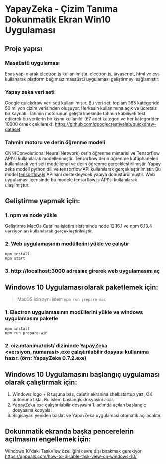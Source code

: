 # YapayZeka - Çizim Tanıma Dokunmatik Ekran Win10 Uygulaması

## Proje yapısı

### Masaüstü uygulaması 
Esas yapı olarak [electron.js](https://www.electronjs.org/) kullanılmıştır. electron.js, javascript, html ve css kullanarak platform bağımsız masaüstü uygulaması geliştirmeyi sağlamıştır.

### Yapay zeka veri seti
Google quickdraw veri seti kullanılmıştır. Bu veri seti toplam 365 kategoride 50 milyon çizim verisinden oluşuyor. Herkesin kullanımına açık ve ücretsiz bir kaynak. Tahmin motorunun geliştirilmesinde tahmin kabiliyeti test edilerek bu verilerin bir kısmı kullanıldı (67 adet kategori ve her kategoriden 10000 örnek çekilerek).
https://github.com/googlecreativelab/quickdraw-dataset

### Tahmin motoru ve derin öğrenme modeli
CNN(Convolutional Neural Network) derin öğrenme mimarisi ve Tensorflow API'si kullanılarak modellenmiştir. Tensorflow derin öğrenme kütüphaneleri kullanılarak veri seti modellendi ve derin öğrenme gerçekleştirilmiştir. Yapay zeka modeli python dili ve tensorflow API kullanılarak gerçekleştirilmiştir. Bu model [tensorflow.js](https://www.tensorflow.org/js) API'sini destekleyecek yapıya dönüştürülmüştir. Web uygulaması içerisinde bu modele tensorflow.js API'si kullanılarak ulaşılmıştur.

## Geliştirme yapmak için:
### 1. npm ve node yükle
Geliştirme MacOs Catalina işletim sisteminde node 12.16.1 ve npm 6.13.4 versiyonları kullanılarak gerçekleştirilmiştir.
 
### 2. Web uygulamasının modüllerini yükle ve çalıştır
```
npm install
npm start
```

### 3. http://localhost:3000 adresine girerek web uygulamasını aç

## Windows 10 Uygulaması olarak paketlemek için:
> MacOS icin ayni islem `npm run prepare-mac`
### 1. Electron uygulamasının modüllerini yükle ve windows uygulamasını paketle
```
npm install
npm run prepare-win
```

### 2. cizimtanima/dist/ dizininde YapayZeka <versiyon_numarasi>.exe çalıştırılabilir dosyası kullanıma hazır. (örn: YapayZeka 0.7.2.exe)

## Windows 10 Uygulamasını başlangıç uygulaması olarak çalıştırmak için:
1. Windows logo + R tuşuna bas, calistir ekranina shell:startup yaz, OK butonuna tıkla. Bu islem baslangic dosyasini acar. 
2. YapayZeka.exe çalıştırılabilir dosyasinı 1. adımda açılan başlangıç dosyasına kopyala.
3. Bilgisayari yeniden başlat ve YapayZeka uygulamasi otomatik açılacaktır.

## Dokunmatik ekranda başka pencerelerin açılmasını engellemek için:
Windows 10'daki TaskView özelliğini devre dışı bırakmak gerekiyor
https://appuals.com/how-to-disable-task-view-on-windows-10/
